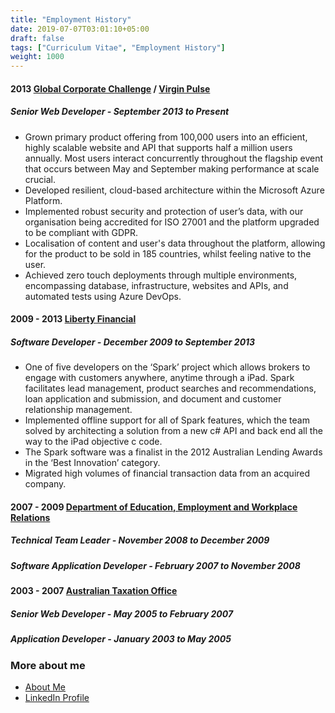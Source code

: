 ```yaml
---
title: "Employment History"
date: 2019-07-07T03:01:10+05:00
draft: false
tags: ["Curriculum Vitae", "Employment History"]
weight: 1000
---
```


#### 2013 [Global Corporate Challenge](https://www.linkedin.com/company/global-corporate-challenge/) / [Virgin Pulse](https://www.linkedin.com/company/virgin-pulse/) 

##### Senior Web Developer - September 2013 to Present

- Grown primary product offering from 100,000 users into an efficient, highly scalable website and API that supports half a million users annually.  Most users interact concurrently throughout the flagship event that occurs between May and September making performance at scale crucial.
- Developed resilient, cloud-based architecture within the Microsoft Azure Platform.
- Implemented robust security and protection of user’s data, with our organisation being accredited for ISO 27001 and the platform upgraded to be compliant with GDPR. 
- Localisation of content and user's data throughout the platform, allowing for the product to be sold in 185 countries, whilst feeling native to the user. 
- Achieved zero touch deployments through multiple environments, encompassing database, infrastructure, websites and APIs, and automated tests using Azure DevOps.

#### 2009 - 2013 [Liberty Financial](https://www.linkedin.com/company/liberty-financial-pty-ltd/)

##### Software Developer - December 2009 to September 2013

- One of five developers on the ‘Spark’ project which allows brokers to engage with customers anywhere, anytime through a iPad.  Spark facilitates lead management, product searches and recommendations, loan application and submission, and document and customer relationship management.
- Implemented offline support for all of Spark features, which the team solved by architecting a solution from a new c# API and back end all the way to the iPad objective c code.
- The Spark software was a finalist in the 2012 Australian Lending Awards in the ‘Best Innovation’ category.
- Migrated high volumes of financial transaction data from an acquired company.

#### 2007 - 2009 [Department of Education, Employment and Workplace Relations](https://www.linkedin.com/company/deptartment-of-education-employment--and-workplace-relations/about/)

##### Technical Team Leader - November 2008 to December 2009

##### Software Application Developer - February 2007 to November 2008

#### 2003 - 2007 [Australian Taxation Office](https://www.linkedin.com/company/australian-taxation-office/)

##### Senior Web Developer - May 2005 to February 2007

##### Application Developer - January 2003 to May 2005


### More about me
- [About Me](/about/me)
- <a href="https://www.linkedin.com/in/palmer-andy/" target="_"><i class="fab fa-linkedin fa-lg" aria-hidden="true"></i> LinkedIn Profile</a>
